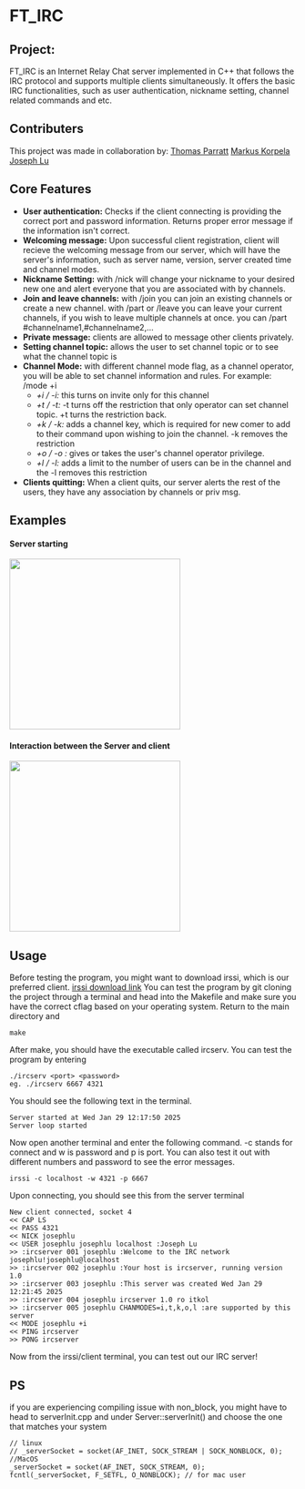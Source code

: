 # FT_IRC

## Project:
FT_IRC is an Internet Relay Chat server implemented in C++ that follows the IRC protocol and supports multiple clients simultaneously. It offers the basic IRC functionalities, such as user authentication, nickname setting, channel related commands and etc. 

## Contributers
This project was made in collaboration by:
[Thomas Parratt](https://github.com/ThomasParratt)
[Markus Korpela](https://github.com/Marsu4ever)
[Joseph Lu](https://github.com/quietmid)

## Core Features
- **User authentication:** Checks if the client connecting is providing the correct port and password information. Returns proper error message if the information isn't correct.
- **Welcoming message:** Upon successful client registration, client will recieve the welcoming message from our server, which will have the server's information, such as server name, version, server created time and channel modes.
- **Nickname Setting:** with /nick <yourNewNick> will change your nickname to your desired new one and alert everyone that you are associated with by channels.
- **Join and leave channels:** with /join you can join an existing channels or create a new channel. with /part or /leave you can leave your current channels, if you wish to leave multiple channels at once. you can /part #channelname1,#channelname2,...
- **Private message:** clients are allowed to message other clients privately.
- **Setting channel topic:** allows the user to set channel topic or to see what the channel topic is
- **Channel Mode:** with different channel mode flag, as a channel operator, you will be able to set channel information and rules. For example: /mode +i
  - *+i / -i:* this turns on invite only for this channel
  - *+t / -t:* -t turns off the restriction that only operator can set channel topic. +t turns the restriction back.
  - *+k <passkey> / -k:* adds a channel key, which is required for new comer to add to their command upon wishing to join the channel. -k removes the restriction
  - *+o <nick> / -o <nick>:* gives or takes the user's channel operator privilege.
  - *+l <number> / -l:* adds a limit to the number of users can be in the channel and the -l removes this restriction
- **Clients quitting:** When a client quits, our server alerts the rest of the users, they have any association by channels or priv msg.

## Examples
<h4>Server starting</h4>
<img src="https://i.imgur.com/GwBb3fR.gif" width="300">
      
<h4>Interaction between the Server and client</h4>
<img src="https://i.imgur.com/kNVbXsq.gif" width="300">

## Usage
Before testing the program, you might want to download irssi, which is our preferred client. [irssi download link](https://irssi.org/download/)
You can test the program by git cloning the project through a terminal and head into the Makefile and make sure you have the correct cflag based on your operating system. Return to the main directory and
```
make
```
After make, you should have the executable called ircserv. You can test the program by entering
```
./ircserv <port> <password>
eg. ./ircserv 6667 4321
```
You should see the following text in the terminal.
```
Server started at Wed Jan 29 12:17:50 2025
Server loop started
```
Now open another terminal and enter the following command. -c stands for connect and w is password and p is port. You can also test it out with different numbers and password to see the error messages.
```
irssi -c localhost -w 4321 -p 6667
```
Upon connecting, you should see this from the server terminal
```
New client connected, socket 4
<< CAP LS
<< PASS 4321
<< NICK josephlu
<< USER josephlu josephlu localhost :Joseph Lu
>> :ircserver 001 josephlu :Welcome to the IRC network josephlu!josephlu@localhost
>> :ircserver 002 josephlu :Your host is ircserver, running version 1.0
>> :ircserver 003 josephlu :This server was created Wed Jan 29 12:21:45 2025
>> :ircserver 004 josephlu ircserver 1.0 ro itkol
>> :ircserver 005 josephlu CHANMODES=i,t,k,o,l :are supported by this server
<< MODE josephlu +i
<< PING ircserver
>> PONG ircserver
```
Now from the irssi/client terminal, you can test out our IRC server!

## PS
if you are experiencing compiling issue with non_block, you might have to head to serverInit.cpp and under Server::serverInit() and choose the one that matches your system
```
// linux
// _serverSocket = socket(AF_INET, SOCK_STREAM | SOCK_NONBLOCK, 0);
//MacOS
_serverSocket = socket(AF_INET, SOCK_STREAM, 0);
fcntl(_serverSocket, F_SETFL, O_NONBLOCK); // for mac user
```
